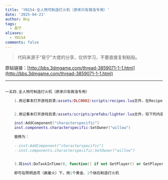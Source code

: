 ```yaml
---
title: 'YN154-全人物可制造打火机（原来只有薇洛专用）'
date: '2025-04-23'
author: Bny
tags:
  - 易宁
aliases:
  - YN154
comments: false
---
```


> 代码来源于“易宁”大佬的分享，仅供学习，不要直接复制粘贴。

原帖链接：[http://bbs.3dmgame.com/thread-3859071-1-1.html](http://bbs.3dmgame.com/thread-3859071-1-1.html)

---

```lua  

一五四.全人物可制造打火机（原来只有薇洛专用）	1.用记事本打开游戏目录/assets/DLC0002/scripts/recipes.lua文件，在Recipe("torch", {Ingredient("cutgrass", 2),Ingredient("twigs", 2)}, RECIPETABS.LIGHT, TECH.NONE)的下一行插入Recipe("lighter", {Ingredient("goldnugget", 1),Ingredient("nitre", 1)}, RECIPETABS.LIGHT, TECH.NONE)	2.用记事本打开游戏目录/assets/scripts/prefabs/lighter.lua文件，将下列内容：	inst:AddComponent("characterspecific")	inst.components.characterspecific:SetOwner("willow")	替换为：	--inst:AddComponent("characterspecific")	--inst.components.characterspecific:SetOwner("willow")	3.将inst:DoTaskInTime(0, function() if not GetPlayer() or GetPlayer().prefab ~= "willow" then inst:Remove() end end)替换为--inst:DoTaskInTime(0, function() if not GetPlayer() or GetPlayer().prefab ~= "willow" then inst:Remove() end end)	即可在照明选项（画着火）下，用1个黄金、1个硝石制造打火机

```  

